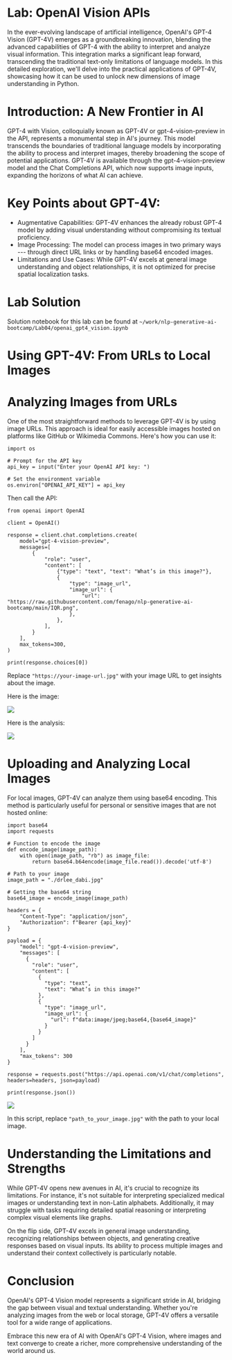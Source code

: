 

# Lab: OpenAI Vision APIs


In the ever-evolving landscape of artificial intelligence, OpenAI's
GPT-4 Vision (GPT-4V) emerges as a groundbreaking innovation, blending
the advanced capabilities of GPT-4 with the ability to interpret and
analyze visual information. This integration marks a significant leap
forward, transcending the traditional text-only limitations of language
models. In this detailed exploration, we'll delve into the practical
applications of GPT-4V, showcasing how it can be used to unlock new
dimensions of image understanding in Python.

# Introduction: A New Frontier in AI

GPT-4 with Vision, colloquially known as GPT-4V or gpt-4-vision-preview
in the API, represents a monumental step in AI's journey. This model
transcends the boundaries of traditional language models by
incorporating the ability to process and interpret images, thereby
broadening the scope of potential applications. GPT-4V is available
through the gpt-4-vision-preview model and the Chat Completions API,
which now supports image inputs, expanding the horizons of what AI can
achieve.

# Key Points about GPT-4V:

- Augmentative Capabilities: GPT-4V enhances the already robust GPT-4
    model by adding visual understanding without compromising its
    textual proficiency.
- Image Processing: The model can process images in two primary ways ---
    through direct URL links or by handling base64 encoded
    images.
-  Limitations and Use Cases: While GPT-4V excels at general image
    understanding and object relationships, it is not optimized for
    precise spatial localization tasks.

# Lab Solution

Solution notebook for this lab can be found at `~/work/nlp-generative-ai-bootcamp/Lab04/openai_gpt4_vision.ipynb`

# Using GPT-4V: From URLs to Local Images

# Analyzing Images from URLs

One of the most straightforward methods to leverage GPT-4V is by using
image URLs. This approach is ideal for easily accessible images hosted
on platforms like GitHub or Wikimedia Commons. Here's how you can use
it:

```
import os

# Prompt for the API key
api_key = input("Enter your OpenAI API key: ")

# Set the environment variable
os.environ["OPENAI_API_KEY"] = api_key
```

Then call the API:

```
from openai import OpenAI

client = OpenAI()

response = client.chat.completions.create(
    model="gpt-4-vision-preview",
    messages=[
        {
            "role": "user",
            "content": [
                {"type": "text", "text": "What’s in this image?"},
                {
                    "type": "image_url",
                    "image_url": {
                        "url": "https://raw.githubusercontent.com/fenago/nlp-generative-ai-bootcamp/main/IQR.png",
                    },
                },
            ],
        }
    ],
    max_tokens=300,
)

print(response.choices[0])
```

Replace `"https://your-image-url.jpg"` with your
image URL to get insights about the image.

Here is the image:

![](./images/1_DmHDqhYtq9vU1fazXx5jxQ.png)

Here is the analysis:

![](./images/1_5SMP6ZhAoHbsUSPm-5ScAw.png)


# Uploading and Analyzing Local Images

For local images, GPT-4V can analyze them using base64 encoding. This
method is particularly useful for personal or sensitive images that are
not hosted online:

```
import base64
import requests

# Function to encode the image
def encode_image(image_path):
    with open(image_path, "rb") as image_file:
        return base64.b64encode(image_file.read()).decode('utf-8')

# Path to your image
image_path = "./drlee_dabi.jpg"

# Getting the base64 string
base64_image = encode_image(image_path)

headers = {
    "Content-Type": "application/json",
    "Authorization": f"Bearer {api_key}"
}

payload = {
    "model": "gpt-4-vision-preview",
    "messages": [
      {
        "role": "user",
        "content": [
          {
            "type": "text",
            "text": "What’s in this image?"
          },
          {
            "type": "image_url",
            "image_url": {
              "url": f"data:image/jpeg;base64,{base64_image}"
            }
          }
        ]
      }
    ],
    "max_tokens": 300
}

response = requests.post("https://api.openai.com/v1/chat/completions", headers=headers, json=payload)

print(response.json())
```

![](./images/1_0xGjy_YZgPRYfklOfoSO6A.png)

In this script, replace `"path_to_your_image.jpg"` with the path to your local image.

# Understanding the Limitations and Strengths

While GPT-4V opens new avenues in AI, it's crucial to recognize its
limitations. For instance, it's not suitable for interpreting
specialized medical images or understanding text in non-Latin alphabets.
Additionally, it may struggle with tasks requiring detailed spatial
reasoning or interpreting complex visual elements like graphs.

On the flip side, GPT-4V excels in general image understanding,
recognizing relationships between objects, and generating creative
responses based on visual inputs. Its ability to process multiple images
and understand their context collectively is particularly notable.

# Conclusion

OpenAI's GPT-4 Vision model represents a significant stride in AI,
bridging the gap between visual and textual understanding. Whether
you're analyzing images from the web or local storage, GPT-4V offers a
versatile tool for a wide range of applications.

Embrace this new era of AI with OpenAI's GPT-4 Vision, where images and
text converge to create a richer, more comprehensive understanding of
the world around us.
